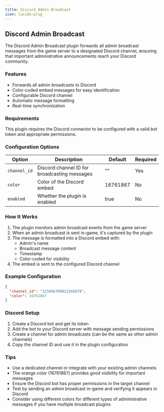 ```yaml
---
title: Discord Admin Broadcast
icon: lucide:plug
---
```


## Discord Admin Broadcast

The Discord Admin Broadcast plugin forwards all admin broadcast messages from the game server to a designated Discord channel, ensuring that important administrative announcements reach your Discord community.

### Features

- Forwards all admin broadcasts to Discord
- Color-coded embed messages for easy identification
- Configurable Discord channel
- Automatic message formatting
- Real-time synchronization

### Requirements

This plugin requires the Discord connector to be configured with a valid bot token and appropriate permissions.

### Configuration Options

| Option | Description | Default | Required |
|--------|-------------|---------|----------|
| `channel_id` | Discord channel ID for broadcasting messages | "" | Yes |
| `color` | Color of the Discord embed | 16761867 | No |
| `enabled` | Whether the plugin is enabled | true | No |

### How It Works

1. The plugin monitors admin broadcast events from the game server
2. When an admin broadcast is sent in-game, it's captured by the plugin
3. The message is formatted into a Discord embed with:
   - Admin's name
   - Broadcast message content
   - Timestamp
   - Color-coded for visibility
4. The embed is sent to the configured Discord channel

### Example Configuration

```json
{
  "channel_id": "123456789012345678",
  "color": 16761867
}
```

### Discord Setup

1. Create a Discord bot and get its token
2. Add the bot to your Discord server with message sending permissions
3. Create a channel for admin broadcasts (can be the same as other admin channels)
4. Copy the channel ID and use it in the plugin configuration

### Tips

- Use a dedicated channel or integrate with your existing admin channels
- The orange color (16761867) provides good visibility for important messages
- Ensure the Discord bot has proper permissions in the target channel
- Test by sending an admin broadcast in-game and verifying it appears in Discord
- Consider using different colors for different types of administrative messages if you have multiple broadcast plugins
